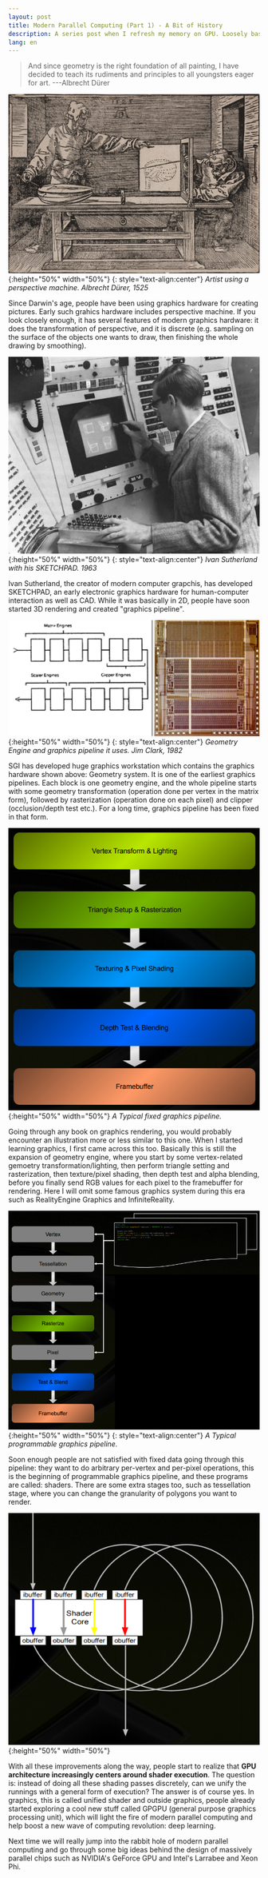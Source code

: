 ```yaml
---
layout: post
title: Modern Parallel Computing (Part 1) - A Bit of History
description: A series post when I refresh my memory on GPU. Loosely based on JDO's course material.
lang: en
---
```


> And since geometry is the right foundation of all painting, I have decided to teach its rudiments and principles to all youngsters eager for art. ---Albrecht Dürer

![early-graphics-hw](/public/images/early-graphics-hw.jpg){:height="50%" width="50%"}
{: style="text-align:center"}
*Artist using a perspective machine. Albrecht Dürer, 1525*

Since Darwin's age, people have been using graphics hardware for creating pictures. Early such grahics hardware includes perspective machine. If you look closely enough, it has several features of modern graphics hardware: it does the transformation of perspective, and it is discrete (e.g. sampling on the surface of the objects one wants to draw, then finishing the whole drawing by smoothing).

![early-electronic-graphics-hw](/public/images/sketchpad.png){:height="50%" width="50%"}
{: style="text-align:center"}
*Ivan Sutherland with his SKETCHPAD. 1963*

Ivan Sutherland, the creator of modern computer grapchis, has developed SKETCHPAD, an early electronic graphics hardware for human-computer interaction as well as CAD. While it was basically in 2D, people have soon started 3D rendering and created "graphics pipeline".

![geometry-engine](/public/images/geometry-engine.png){:height="50%" width="50%"}
{: style="text-align:center"}
*Geometry Engine and graphics pipeline it uses. Jim Clark, 1982*

SGI has developed huge graphics workstation which contains the graphics hardware shown above: Geometry system. It is one of the earliest graphics pipelines. Each block is one geometry engine, and the whole pipeline starts with some geometry transformation (operation done per vertex in the matrix form), followed by rasterization (operation done on each pixel) and clipper (occlusion/depth test etc.). For a long time, graphics pipeline has been fixed in that form.

![graphics-pipeline](/public/images/pipeline.png){:height="50%" width="50%"}
*A Typical fixed graphics pipeline.*

Going through any book on graphics rendering, you would probably encounter an illustration more or less similar to this one. When I started learning graphics, I first came across this too. Basically this is still the expansion of geometry engine, where you start by some vertex-related gemoetry transformation/lighting, then perform triangle setting and rasterization, then texture/pixel shading, then depth test and alpha blending, before you finally send RGB values for each pixel to the framebuffer for rendering. Here I will omit some famous graphics system during this era such as RealityEngine Graphics and InfiniteReality.

![programmable-pipeline](/public/images/programmable-pipeline.png){:height="50%" width="50%"}
{: style="text-align:center"}
*A Typical programmable graphics pipeline.*

Soon enough people are not satisfied with fixed data going through this pipeline: they want to do arbitrary per-vertex and per-pixel operations, this is the beginning of programmable graphics pipeline, and these programs are called: shaders. There are some extra stages too, such as tessellation stage, where you can change the granularity of polygons you want to render.

![unified-shading](/public/images/unified-shading.png){:height="50%" width="50%"}

With all these improvements along the way, people start to realize that **GPU architecture increasingly centers around shader execution**. The question is: instead of doing all these shading passes discretely, can we unify the runnings with a general form of execution? The answer is of course yes.
In graphics, this is called unified shader and outside graphics, people already started exploring a cool new stuff called GPGPU (general purpose graphics processing unit), which will light the fire of modern parallel computing and help boost a new wave of computing revolution: deep learning.

Next time we will really jump into the rabbit hole of modern parallel computing and go through some big ideas behind the design of massively parallel chips such as NVIDIA's GeForce GPU and Intel's Larrabee and Xeon Phi.

